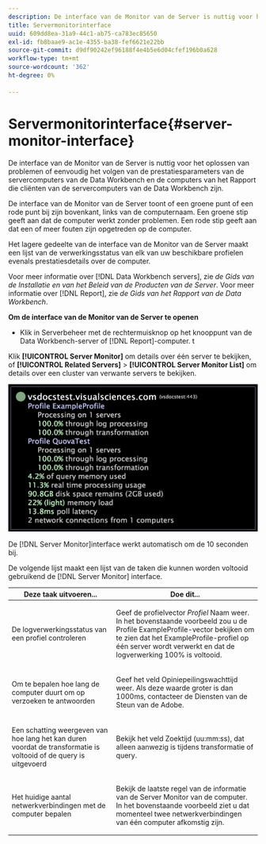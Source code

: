 ```yaml
---
description: De interface van de Monitor van de Server is nuttig voor het oplossen van problemen of eenvoudig het volgen van de prestatiesparameters van de servercomputers van de Data Workbench en de computers van het Rapport die cliënten van de servercomputers van de Data Workbench zijn.
title: Servermonitorinterface
uuid: 609dd8ea-31a9-44c1-ab75-ca783ec85650
exl-id: fb8baae9-ac1e-4355-ba38-fef6621e22bb
source-git-commit: d9df90242ef96188f4e4b5e6d04cfef196b0a628
workflow-type: tm+mt
source-wordcount: '362'
ht-degree: 0%

---
```


# Servermonitorinterface{#server-monitor-interface}

De interface van de Monitor van de Server is nuttig voor het oplossen van problemen of eenvoudig het volgen van de prestatiesparameters van de servercomputers van de Data Workbench en de computers van het Rapport die cliënten van de servercomputers van de Data Workbench zijn.

De interface van de Monitor van de Server toont of een groene punt of een rode punt bij zijn bovenkant, links van de computernaam. Een groene stip geeft aan dat de computer werkt zonder problemen. Een rode stip geeft aan dat een of meer fouten zijn opgetreden op de computer.

Het lagere gedeelte van de interface van de Monitor van de Server maakt een lijst van de verwerkingsstatus van elk van uw beschikbare profielen evenals prestatiesdetails over de computer.

Voor meer informatie over [!DNL Data Workbench servers], zie *de Gids van de Installatie en van het Beleid van de Producten van de Server*. Voor meer informatie over [!DNL Report], zie *de Gids van het Rapport van de Data Workbench*.

**Om de interface van de Monitor van de Server te openen**

* Klik in Serverbeheer met de rechtermuisknop op het knooppunt van de Data Workbench-server of [!DNL Report]-computer. t

Klik **[!UICONTROL Server Monitor]** om details over één server te bekijken, of **[!UICONTROL Related Servers]** > **[!UICONTROL Server Monitor List]** om details over een cluster van verwante servers te bekijken.

![](assets/vis_ServerMonitor.png)

De [!DNL Server Monitor]interface werkt automatisch om de 10 seconden bij.

De volgende lijst maakt een lijst van de taken die kunnen worden voltooid gebruikend de [!DNL Server Monitor] interface.

<table id="table_A65426669ADE44B5A6BAD9D4E99A5CAC"> 
 <thead> 
  <tr> 
   <th colname="col1" class="entry"> Deze taak uitvoeren... </th> 
   <th colname="col2" class="entry"> Doe dit... </th> 
  </tr> 
 </thead>
 <tbody> 
  <tr> 
   <td colname="col1"> <p>De logverwerkingsstatus van een profiel controleren </p> </td> 
   <td colname="col2"> <p>Geef de profielvector <i>Profiel</i> Naam weer. In het bovenstaande voorbeeld zou u de Profile ExampleProfile-vector bekijken om te zien dat het ExampleProfile-profiel op één server wordt verwerkt en dat de logverwerking 100% is voltooid. </p> </td> 
  </tr> 
  <tr> 
   <td colname="col1"> <p>Om te bepalen hoe lang de computer duurt om op verzoeken te antwoorden </p> </td> 
   <td colname="col2"> <p>Geef het veld Opiniepeilingswachttijd weer. Als deze waarde groter is dan 1000ms, contacteer de Diensten van de Steun van de Adobe. </p> </td> 
  </tr> 
  <tr> 
   <td colname="col1"> <p>Een schatting weergeven van hoe lang het kan duren voordat de transformatie is voltooid of de query is uitgevoerd </p> </td> 
   <td colname="col2"> <p>Bekijk het veld Zoektijd (uu:mm:ss), dat alleen aanwezig is tijdens transformatie of query. </p> </td> 
  </tr> 
  <tr> 
   <td colname="col1"> <p>Het huidige aantal netwerkverbindingen met de computer bepalen </p> </td> 
   <td colname="col2"> <p>Bekijk de laatste regel van de informatie <span class="wintitle"> van de Server Monitor</span> van de computer. In het bovenstaande voorbeeld ziet u dat momenteel twee netwerkverbindingen van één computer afkomstig zijn. </p> </td> 
  </tr> 
 </tbody> 
</table>
